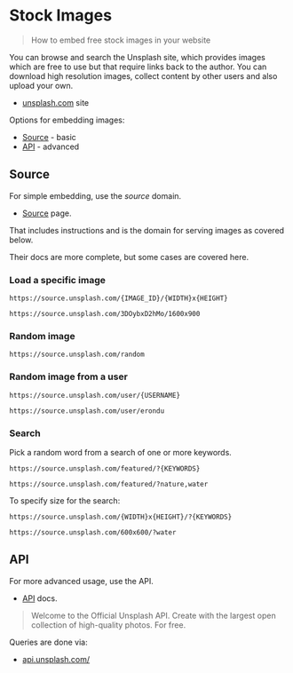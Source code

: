 # Stock Images
> How to embed free stock images in your website

You can browse and search the Unsplash site, which provides images which are free to use but that require links back to the author. You can download high resolution images, collect content by other users and also upload your own.

- [unsplash.com](https://unsplash.com) site

Options for embedding images:

- [Source](#source) - basic
- [API](#api) - advanced


## Source

For simple embedding, use the _source_ domain.

- [Source](https://source.unsplash.com/) page.

That includes instructions and is the domain for serving images as covered below.

Their docs are more complete, but some cases are covered here.

### Load a specific image

```
https://source.unsplash.com/{IMAGE_ID}/{WIDTH}x{HEIGHT}

https://source.unsplash.com/3DOybxD2hMo/1600x900
```

### Random image

```
https://source.unsplash.com/random
```

### Random image from a user

```
https://source.unsplash.com/user/{USERNAME}

https://source.unsplash.com/user/erondu
```

### Search

Pick a random word from a search of one or more keywords.

```
https://source.unsplash.com/featured/?{KEYWORDS}

https://source.unsplash.com/featured/?nature,water
```

To specify size for the search:

```
https://source.unsplash.com/{WIDTH}x{HEIGHT}/?{KEYWORDS}

https://source.unsplash.com/600x600/?water
```

## API

For more advanced usage, use the API.

- [API](https://unsplash.com/developers) docs.

> Welcome to the Official Unsplash API. Create with the largest open collection of high-quality photos. For free.

Queries are done via:

- [api.unsplash.com/](https://api.unsplash.com/)
